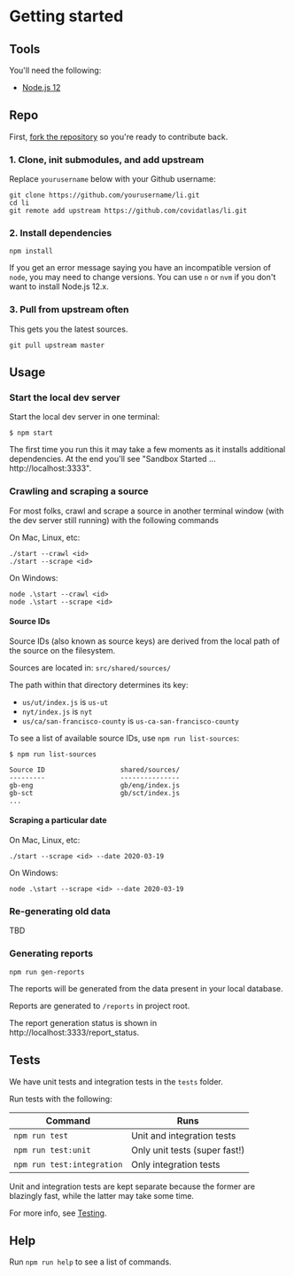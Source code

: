 # Getting started

## Tools

You'll need the following:

* [Node.js 12](https://nodejs.org/en/download/)

## Repo

First, [fork the repository](https://github.com/covidatlas/li.git) so you're ready to contribute back.

### 1. Clone, init submodules, and add upstream

Replace `yourusername` below with your Github username:

```
git clone https://github.com/yourusername/li.git
cd li
git remote add upstream https://github.com/covidatlas/li.git
```

### 2. Install dependencies

```
npm install
```

If you get an error message saying you have an incompatible version of `node`, you may need to change versions.  You can use `n` or `nvm` if you don't want to install Node.js 12.x.

### 3. Pull from upstream often

This gets you the latest sources.

```
git pull upstream master
```


## Usage

### Start the local dev server

Start the local dev server in one terminal:

```
$ npm start
```

The first time you run this it may take a few moments as it installs additional dependencies.  At the end you'll see "Sandbox Started ... http://localhost:3333".


### Crawling and scraping a source

For most folks, crawl and scrape a source in another terminal window (with the dev server still running) with the following commands

On Mac, Linux, etc:
```
./start --crawl <id>
./start --scrape <id>
```

On Windows:
```
node .\start --crawl <id>
node .\start --scrape <id>
```

#### Source IDs

Source IDs (also known as source keys) are derived from the local path of the source on the filesystem.

Sources are located in: `src/shared/sources/`

The path within that directory determines its key:
- `us/ut/index.js` is `us-ut`
- `nyt/index.js` is `nyt`
- `us/ca/san-francisco-county` is `us-ca-san-francisco-county`

To see a list of available source IDs, use `npm run list-sources`:

```
$ npm run list-sources

Source ID                   shared/sources/
---------                   ---------------
gb-eng                      gb/eng/index.js
gb-sct                      gb/sct/index.js
...
```


#### Scraping a particular date

On Mac, Linux, etc:
```
./start --scrape <id> --date 2020-03-19
```

On Windows:
```
node .\start --scrape <id> --date 2020-03-19
```

### Re-generating old data

TBD


### Generating reports

```
npm run gen-reports
```

The reports will be generated from the data present in your local database.

Reports are generated to `/reports` in project root.

The report generation status is shown in http://localhost:3333/report_status.


## Tests

We have unit tests and integration tests in the `tests` folder.

Run tests with the following:

| Command | Runs |
| --- | --- |
| `npm run test` | Unit and integration tests |
| `npm run test:unit` | Only unit tests (super fast!) |
| `npm run test:integration` | Only integration tests |

Unit and integration tests are kept separate because the former are
blazingly fast, while the latter may take some time.

For more info, see [Testing](./docs/testing.md).

## Help

Run `npm run help` to see a list of commands.